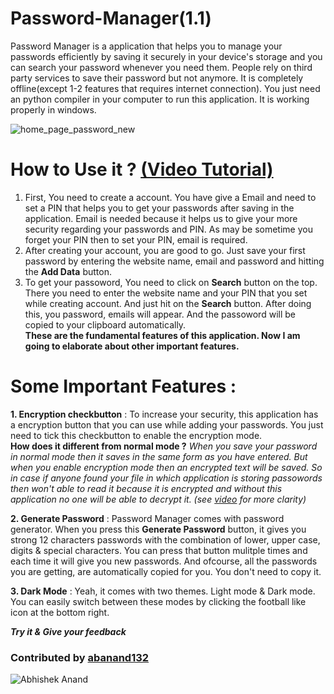 # Password-Manager(1.1)
Password Manager is a application that helps you to manage your passwords efficiently by saving it securely in your device's storage and you can search your password whenever you need them. People rely on third party services to save their password but not anymore. It is completely offline(except 1-2 features that requires internet connection). You just need an python compiler in your computer to run this application. It is working properly in windows. 

![home_page_password_new](https://user-images.githubusercontent.com/76703822/174790721-9e513cae-9a8a-4bc7-a5ae-048d0eb062f7.jpg)

# How to Use it ? [(Video Tutorial)](https://youtu.be/RLPpn9YIXIk)
1. First, You need to create a account. You have give a Email and need to set a PIN that helps you to get your passwords after saving in the application. Email is needed because it helps us to give your more security regarding your passwords and PIN. As may be sometime you forget your PIN then to set your PIN, email is required.
2. After creating your account, you are good to go. Just save your first password by entering the website name, email and password and hitting the <b>Add Data</b> button.
3. To get your passoword, You need to click on <b>Search</b> button on the top. There you need to enter the website name and your PIN that you set while creating account. And just hit on the <b>Search</b> button. After doing this, you password, emails will appear. And the passoword will be copied to your clipboard automatically.<br>
<b>These are the fundamental features of this application. Now I am going to elaborate about other important features.</b>

# Some Important Features :
<b>1. Encryption checkbutton</b> : To increase your security, this application has a encryption button that you can use while adding your passwords. You just need to tick this checkbutton to enable the encryption mode.<br>
  <b>How does it different from normal mode ?</b> <i>When you save your password in normal mode then it saves in the same form as you have entered. But when you enable encryption mode then an encrypted text will be saved. So in case if anyone found your file in which application is storing passowords then won't able to read it because it is encrypted and without this application no one will be able to decrypt it. (see [video](https://youtu.be/RLPpn9YIXIk) for more clarity)</i><br>
  
<b>2. Generate Password</b> : Password Manager comes with password generator. When you press this <b>Generate Password</b> button, it gives you strong 12 characters passwords with the combination of lower, upper case, digits & special characters. You can press that button mulitple times and each time it will give you new passwords. And ofcourse, all the passwords you are getting, are automatically copied for you. You don't need to copy it.

<b>3. Dark Mode</b> : Yeah, it comes with two themes. Light mode & Dark mode. You can easily switch between these modes by clicking the football like icon at the bottom right.

<b><i>Try it & Give your feedback</i></b>

### Contributed by [abanand132](https://github.com/abanand132)
![Abhishek Anand](https://user-images.githubusercontent.com/76703822/210174187-c7474496-3131-44c1-8d09-b6d0e2ce3eb6.png)


